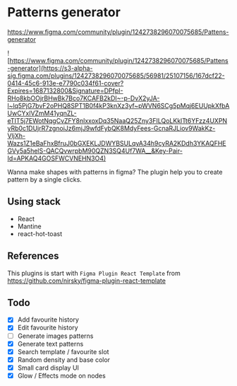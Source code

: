 # Patterns generator

https://www.figma.com/community/plugin/1242738296070075685/Pattens-generator

![https://www.figma.com/community/plugin/1242738296070075685/Pattens-generator](https://s3-alpha-sig.figma.com/plugins/1242738296070075685/56981/25107156/167dcf22-0414-45c6-913e-e7790c034f61-cover?Expires=1687132800&Signature=DPfpI-RHo8kbOOjrBHwBk7Bco7KCAFB2kDI~-p-DvX2yJA-l~lq5PjG7bvF2oPHQ8SPT1B0f4kP3knXz3yf~pWVN6SCg5pMqj6EUUpkXfbAUwCYxlVZmM41yqnZL-eTIT5j7EWotNqgCvZFY8nlxxoxDq35NaaQ25Zny3FILQoLKklTt6YFzz4UXPNyRb0c1DUjrR7zgnoiJz6mjJ9wfdFybQK8MdyFees-GcnaRJLiov9WakKz-VljXh-Wazs1Z1eBaFhxBfruJ0bGXEKLJDWYBSULqyA34h9cyRA2KDdh3YKAQFHEGVy5a5helS-QACQvwrpbM90QZN3SQ4Uf7WA__&Key-Pair-Id=APKAQ4GOSFWCVNEHN3O4)

Wanna make shapes with patterns in figma? The plugin help you to create pattern by a single clicks.

## Using stack

- React
- Mantine
- react-hot-toast

## References

This plugins is start with `Figma Plugin React Template` from https://github.com/nirsky/figma-plugin-react-template

## Todo

- [x] Add favourite history
- [x] Edit favourite history
- [ ] Generate images patterns
- [X] Generate text patterns
- [X] Search template / favourite slot
- [X] Random density and base color
- [X] Small card display UI
- [x] Glow / Effects mode on nodes